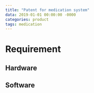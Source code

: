 ```yaml
---
title: "Patent for medication system"
data: 2019-01-01 00:00:00 -0000
categories: product
tags: medication 
---
```


# Requirement

## Hardware


## Software

